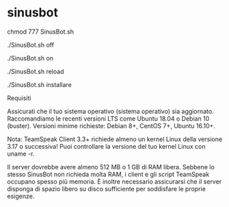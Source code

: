 # sinusbot
chmod 777 SinusBot.sh



./SinusBot.sh off

./SinusBot.sh on

./SinusBot.sh reload

./SinusBot.sh installare

Requisiti

Assicurati che il tuo sistema operativo (sistema operativo) sia aggiornato. Raccomandiamo le recenti versioni LTS come Ubuntu 18.04 o Debian 10 (buster).
Versioni minime richieste: Debian 8+, CentOS 7+, Ubuntu 16.10+.

Nota: TeamSpeak Client 3.3+ richiede almeno un kernel Linux della versione 3.17 o successiva!
Puoi controllare la versione del tuo kernel Linux con uname -r.

Il server dovrebbe avere almeno 512 MB o 1 GB di RAM libera. Sebbene lo stesso SinusBot non richieda molta RAM, i client e gli script TeamSpeak occupano spesso più memoria. È inoltre necessario assicurarsi che il server disponga di spazio libero su disco sufficiente per soddisfare le proprie esigenze.
